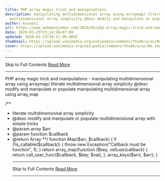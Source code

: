 ```yaml
---
title: PHP array magic trick and manipulations
description: manipulating multidimensional array using arraymap/ Ilterate
  multidimensional array simplicity @desc modify and manipulate or populate
author: Kuswati
url: https://www.webmanajemen.com/2020/03/php-array-magic-trick-and-manipulations.html
date: 2020-03-23T23:24:56+07:00
updated: 2020-03-23T16:21:00.000Z
thumbnail: https://upload.wikimedia.org/wikipedia/commons/thumb/a/ac/No_image_available.svg/2048px-No_image_available.svg.png
cover: https://upload.wikimedia.org/wikipedia/commons/thumb/a/ac/No_image_available.svg/2048px-No_image_available.svg.png
---
```


<hr/> Skip to Full Contents <a href="https://www.webmanajemen.com/2020/03/php-array-magic-trick-and-manipulations.html" rel="follow" class="button" id="read-more">Read More</a> <hr/> PHP array magic trick and manipulations - manipulating multidimensional array using arraymap/ Ilterate multidimensional array simplicity @desc modify and manipulate or populate manipulating multidimensional array using array_map

/**
* Ilterate multidimensional array simplicity
* @desc modify and manipulate or populate multidimensional array with simple tricks
* @param array $arr
* @param function $callback
* @return Array
**/
function Map($arr, $callback)
{  if (!is_callable($callback)) {
    throw new Exception("Callback must be function", 1);
  }
  return array_map(function ($key, $val) use ($callback) {
    return call_user_func($callback, $key, $val);
  }, array_keys($arr), $arr);
} <hr/> Skip to Full Contents <a href="https://www.webmanajemen.com/2020/03/php-array-magic-trick-and-manipulations.html" rel="follow" class="button" id="read-more">Read More</a> <hr/>